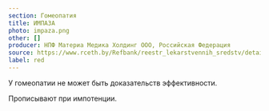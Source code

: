 ```yaml
---
section: Гомеопатия
title: ИМПАЗА
photo: impaza.png
other: []
producer: НПФ Материа Медика Холдинг ООО, Российская Федерация
source: https://www.rceth.by/Refbank/reestr_lekarstvennih_sredstv/details/5654_02_07_12_17
label: red
---
```


У гомеопатии не может быть доказательств эффективности.

Прописывают при импотенции.
